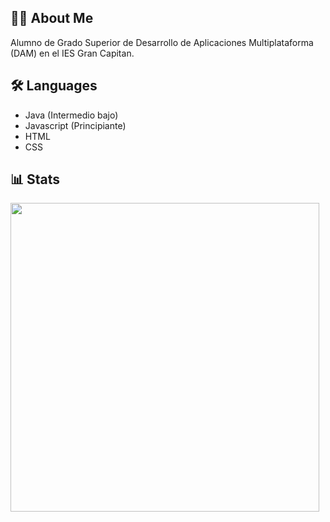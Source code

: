 
## 🐦‍🔥 About Me
Alumno de Grado Superior de Desarrollo de Aplicaciones Multiplataforma (DAM) en el IES Gran Capitan.


## 🛠 Languages
- Java (Intermedio bajo)
- Javascript (Principiante)
- HTML
- CSS


## 📊 Stats

<img src="https://github-readme-stats.vercel.app/api/top-langs/?username=JorgeMoh&layout=compact&langs_count=100" style="width: 494px;"/>
